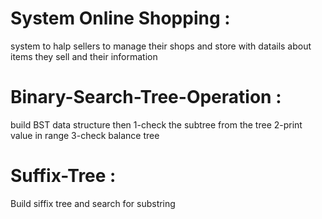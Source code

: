 # System Online Shopping : 
system to halp sellers to manage their shops and store with datails about items they sell and their information
# Binary-Search-Tree-Operation : 
build BST data structure then 1-check the subtree from the tree 2-print value in range 3-check balance tree
# Suffix-Tree :
Build siffix tree and search for substring
